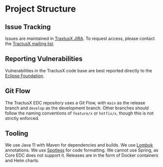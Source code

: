 # Project Structure

## Issue Tracking

Issues are maintained in [TraxtusX JIRA](https://github.com/eclipse-tractusx/tractusx-edc/blob/main/SECURITY.md).
To request access, please contact the [TractusX mailing list](https://accounts.eclipse.org/mailing-list/tractusx-dev).

## Reporting Vulnerabilities

Vulnerabilities in the TractusX code base are best reported directly to the
[Eclipse Foundation](https://www.eclipse.org/security/).

## Git Flow

The TractusX EDC repository uses a Git Flow, with `main` as the release branch and `develop` as the development branch.
Other branches should follow the naming conventions of `feature/x` or `hotfix/x`, though this is not strictly enforced.

## Tooling

We use Java 11 with Maven for dependencies and builds.
We use [Lombok](https://projectlombok.org/features/) annotations.
We use [Spotless](https://github.com/diffplug/spotless) for code formatting.
We cannot use Spring, as Core EDC does not support it.
Releases are in the form of Docker containers and Helm charts.
